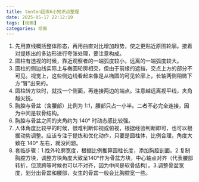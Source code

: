 ```yaml
---
title: tenten团练6小知识点整理
date: 2025-05-17 22:12:19
tags: [绘画]
categories: 绘画
---
```

1. 先用直线概括整体形态，再用曲直对比增加趋势，使之更贴近原图轮廓。接着对提炼出的多边形进行夸张处理，要注意构成。
2. 圆柱有透视的时候，靠近观察者的一端弧度较小，远离的一端弧度较大。
3. 圆柱的侧边线实际上与椭圆轮廓相交，但由于前缘的遮挡，交点上方的部分不可见。视觉上，这些侧边线看起来像是从椭圆的可见轮廓上，长轴两侧稍微下方“冒”出来的。
4. 圆柱转方块时，就找一个侧面，再连接两边的端点。注意越远离视平线，夹角越尖锐。
5. 胸腔与骨盆（含腰部）比例为 1:1，腰部只占一小半。二者不必完全连接，因为中间是软骨结构。
6. 胸腔与骨盆之间的夹角约为 140° 时动态感比较强。
7. 人体角度比较平的时候，很难判断仰视或俯视，根据经验判断即可，也可以根据动势调整。应该专注于提炼和优化动作，只要是圆柱体，比例合理，角度大致在 140° 左右，就没问题。
8. 套临步骤：1.找外轮廓宽度，根据比例推算圆柱长度，添加胸腔剖面。2.复制胸腔方块，调整方块角度大致呈140°作为骨盆方块，中心轴点对齐（代表腰部转折，但顶跨等时候也可以不对齐，因为中间是软骨结构）。3.调整骨盆宽度，划分出骨盆和腰部，女生的骨盆一般会比胸腔宽一些。